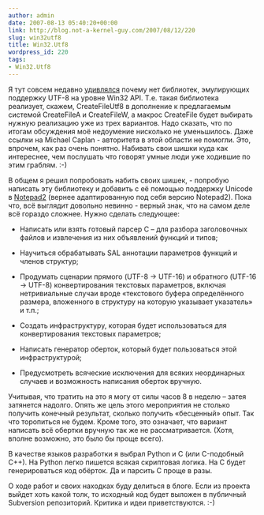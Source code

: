 ```yaml
---
author: admin
date: 2007-08-13 05:40:20+00:00
link: http://blog.not-a-kernel-guy.com/2007/08/12/220
slug: win32utf8
title: Win32.Utf8
wordpress_id: 220
tags:
- Win32.Utf8
---
```


Я тут совсем недавно [удивлялся](http://blog.not-a-kernel-guy.com/2007/06/03/193) почему нет библиотек, эмулирующих поддержку UTF-8 на уровне Win32 API. Т.е. такая библиотека реализует, скажем, CreateFileUtf8 в дополнение к предлагаемым системой CreateFileA и CreateFileW, а макрос CreateFile будет выбирать нужную реализацию уже из трех вариантов. Надо сказать, что по итогам обсуждения моё недоумение нисколько не уменьшилось. Даже ссылки на Michael Caplan - авторитета в этой области не помогли. Это, впрочем, как раз очень понятно. Набивать свои шишки куда как интереснее, чем послушать что говорят умные люди уже ходившие по этим граблям. :-) 

В общем я решил попробовать набить своих шишек, - попробую написать эту библиотеку и добавить с её помощью  поддержку Unicode в [Notepad2](http://www.flos-freeware.ch/notepad2.html) (вернее адаптированную под себя версию Notepad2). Пока что, всё выглядит довольно невинно - верный знак, что на самом деле всё гораздо сложнее. Нужно сделать следующее:

  * Написать или взять готовый парсер С – для разбора заголовочных файлов и извлечения из них объявлений функций и типов;

  * Научиться обрабатывать SAL аннотации параметров функций и членов структур;

  * Продумать сценарии прямого (UTF-8 -> UTF-16) и обратного (UTF-16 -> UTF-8) конвертирования текстовых параметров, включая нетривиальные случаи вроде «текстового буфера определённого размера, вложенного в структуру на которую указывает указатель» и т.п.;

  * Создать инфраструктуру, которая будет использоваться для конвертирования текстовых параметров;

  * Написать генератор оберток, который будет пользоваться этой инфраструктурой;

  * Предусмотреть всяческие исключения для всяких неординарных случаев и возможность написания оберток вручную.

Учитывая, что тратить на это я могу от силы часов 8 в неделю – затея затянется надолго. Опять же цель этого мероприятия не столько получить конечный результат, сколько получить «бесценный» опыт. Так что торопиться не будем. Кроме того, это означает, что вариант написать всё обертки вручную так же не рассматривается. (Хотя, вполне возможно, это было бы проще всего).

В качестве языков разработки я выбрал Python и C (или C-подобный C++). На Python легко пишется всякая скриптовая логика. На C будет генерироваться код обёрток. Да и парсить C проще в разы.

О ходе работ и своих находках буду делиться в блоге. Если из проекта выйдет хоть какой толк, то исходный код будет выложен в публичный Subversion репозиторий. 
Критика и идеи приветствуются. :-)
